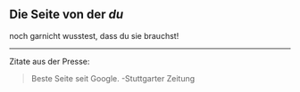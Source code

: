## **Die** Seite von der *du* 
noch garnicht wusstest, 
dass du sie brauchst!

---

Zitate aus der Presse:
> Beste Seite seit Google. -Stuttgarter Zeitung 
